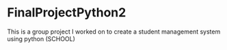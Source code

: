# FinalProjectPython2
This is a group project I worked on to create a student management system using python
(SCHOOL)
